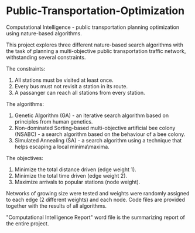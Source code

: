 # Public-Transportation-Optimization
Computational Intelligence - public transportation planning optimization using nature-based algorithms.

This project explores three different nature-based search algorithms with the task of planning a multi-objective public transportation traffic network, 
withstanding several constraints.

The constraints:
1. All stations must be visited at least once.
2. Every bus must not revisit a station in its route.
3. A passanger can reach all stations from every station.

The algorithms:
1. Genetic Algorithm (GA) - an iterative search algorithm based on principles from human genetics.
2. Non-dominated Sorting-based multi-objective artificial bee colony (NSABC) - a search algorithm based on the behaviour of a bee colony.
3. Simulated Annealing (SA) - a search algorithm using a technique that helps escaping a local minima\maxima.

The objectives:
1. Minimize the total distance driven (edge weight 1).
2. Minimize the total time driven (edge weight 2).
3. Maximize arrivals to popular stations (node weight).

Networks of growing size were tested and weights were randomly assigned to each edge (2 different weights) and each node.
Code files are provided together with the results of all algorithms.

"Computational Intelligence Report" word file is the summarizing report of the entire project.
